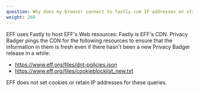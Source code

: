 ```yaml
---
question: Why does my browser connect to fastly.com IP addresses on startup after installing Privacy Badger?
weight: 260
---
```


EFF uses Fastly to host EFF's Web resources: Fastly is EFF's CDN. Privacy Badger pings the CDN for the following resources to ensure that the information in them is fresh even if there hasn't been a new Privacy Badger release in a while:

* https://www.eff.org/files/dnt-policies.json
* https://www.eff.org/files/cookieblocklist_new.txt

EFF does not set cookies or retain IP addresses for these queries.
